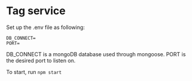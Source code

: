 # Tag service
Set up the .env file as following: 
```
DB_CONNECT=
PORT=
```

DB_CONNECT is a mongoDB database used through mongoose.
PORT is the desired port to listen on.

To start, run ```npm start```
